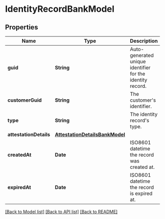 # IdentityRecordBankModel

## Properties
Name | Type | Description | Notes
------------ | ------------- | ------------- | -------------
**guid** | **String** | Auto-generated unique identifier for the identity record. | [optional] 
**customerGuid** | **String** | The customer&#39;s identifier. | [optional] 
**type** | **String** | The identity record&#39;s type. | [optional] 
**attestationDetails** | [**AttestationDetailsBankModel**](AttestationDetailsBankModel.md) |  | [optional] 
**createdAt** | **Date** | ISO8601 datetime the record was created at. | [optional] 
**expiredAt** | **Date** | ISO8601 datetime the record is expired at. | [optional] 

[[Back to Model list]](../README.md#documentation-for-models) [[Back to API list]](../README.md#documentation-for-api-endpoints) [[Back to README]](../README.md)


